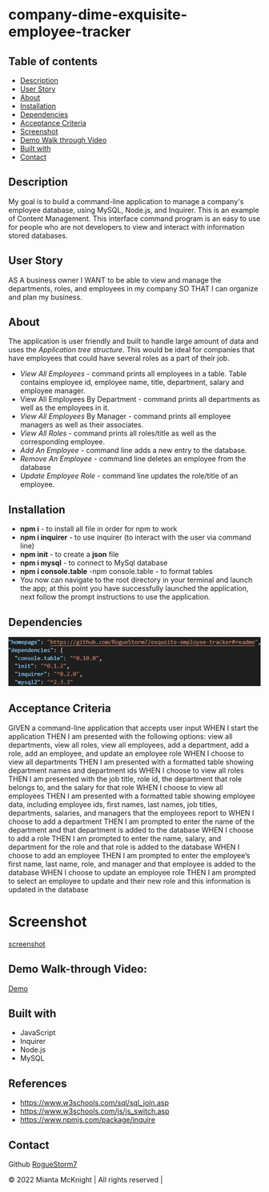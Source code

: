 # company-dime-exquisite-employee-tracker

## Table of contents
- [Description](#description)
- [User Story](#user-story)
- [About](#about)
- [Installation](#installation)
- [Dependencies](#dependencies)
- [Acceptance Criteria](#acceptance-criteria)
- [Screenshot](#screenshot)
- [Demo Walk through  Video](#demo-walk-through-video)
- [Built with](#built-with)
- [Contact](#contact)


## Description
My goal is to build a command-line application to manage a company's employee database, using MySQL, Node.js, and Inquirer. This is an example of Content Management.  This interface command program is an easy to use for people who are not developers to view and interact with information stored databases. 

## User Story
AS A business owner
I WANT to be able to view and manage the departments, roles, and employees in my company
SO THAT I can organize and plan my business.

## About
The application is user friendly and built to handle large amount of data and uses the *Application tree structure*. This would be ideal for companies that have employees that could have several roles as a part of their job.

* *View All Employees* - command prints all employees in a table. Table contains employee id, employee name, title, department, salary and employee manager.
* View All Employees By Department - command prints all departments as well as the employees in it.
* *View All Employees* By Manager - command prints all employee managers as well as their associates.
* *View All Roles* - command prints all roles/title as well as the corresponding employee.
* *Add An Employee* - command line adds a new entry to the database.
* *Remove An Employee* - command line deletes an employee from the database
* *Update Employee Role* - command line updates the role/title of an employee.

## Installation
* **npm i** - to install all file in order for npm to work
* **npm i inquirer** - to use inquirer (to interact with the user via command line)
* **npm init** - to create a **json** file
* **npm i mysql** - to connect to MySql database
* **npm i console.table** -npm console.table - to format tables
* You now can navigate to the root directory in your terminal and launch the app; at this point you have successfully launched the application, next follow the prompt instructions to use the application.

## Dependencies
![screenshot](image/dep.PNG)

## Acceptance Criteria
GIVEN a command-line application that accepts user input
WHEN I start the application
THEN I am presented with the following options: view all departments, view all roles, view all employees, add a department, add a role, add an employee, and update an employee role
WHEN I choose to view all departments
THEN I am presented with a formatted table showing department names and department ids
WHEN I choose to view all roles
THEN I am presented with the job title, role id, the department that role belongs to, and the salary for that role
WHEN I choose to view all employees
THEN I am presented with a formatted table showing employee data, including employee ids, first names, last names, job titles, departments, salaries, and managers that the employees report to
WHEN I choose to add a department
THEN I am prompted to enter the name of the department and that department is added to the database
WHEN I choose to add a role
THEN I am prompted to enter the name, salary, and department for the role and that role is added to the database
WHEN I choose to add an employee
THEN I am prompted to enter the employee’s first name, last name, role, and manager and that employee is added to the database
WHEN I choose to update an employee role
THEN I am prompted to select an employee to update and their new role and this information is updated in the database

# Screenshot
[screenshot]()

## Demo Walk-through Video:   
[Demo]()

## Built with
* JavaScript
* Inquirer
* Node.js
* MySQL

## References
* https://www.w3schools.com/sql/sql_join.asp
* https://www.w3schools.com/js/js_switch.asp
* https://www.npmjs.com/package/inquire

## Contact
Github [RogueStorm7](https://roguestorm7.github.io/exqusite-employee-tracker/)


&copy; 2022 Mianta McKnight  | All rights reserved | 